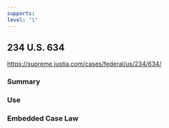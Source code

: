 ```yaml
---
supports: 
level: "1"
---
```

## 234 U.S. 634

https://supreme.justia.com/cases/federal/us/234/634/

### Summary

### Use

### Embedded Case Law
